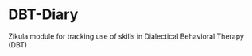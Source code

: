 DBT-Diary
=========

Zikula module for tracking use of skills in Dialectical Behavioral Therapy (DBT)